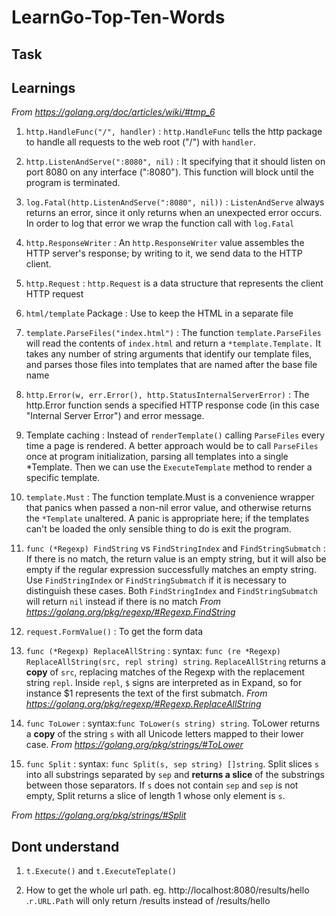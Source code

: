 # LearnGo-Top-Ten-Words
## Task 

## Learnings
*From https://golang.org/doc/articles/wiki/#tmp_6*
1. `http.HandleFunc("/", handler)` :
`http.HandleFunc` tells the http package to handle all requests to the web root ("/") with `handler`.

2. `http.ListenAndServe(":8080", nil)` :
 It specifying that it should listen on port 8080 on any interface (":8080"). This function will block until the program is terminated.

3. `log.Fatal(http.ListenAndServe(":8080", nil))` :
`ListenAndServe` always returns an error, since it only returns when an unexpected error occurs. In order to log that error we wrap the function call with `log.Fatal `

4. `http.ResponseWriter` : 
An `http.ResponseWriter` value assembles the HTTP server's response; by writing to it, we send data to the HTTP client.

5. `http.Request` :
`http.Request` is a data structure that represents the client HTTP request

6. `html/template` Package :
Use to keep the HTML in a separate file

7. `template.ParseFiles("index.html")` :
The function `template.ParseFiles` will read the contents of `index.html` and return a `*template.Template.`
   It takes any number of string arguments that identify our template files, and parses those files into templates that are named after the base file name

8. `http.Error(w, err.Error(), http.StatusInternalServerError)` :
The http.Error function sends a specified HTTP response code (in this case "Internal Server Error") and error message.

9. Template caching : 
   Instead of `renderTemplate()` calling `ParseFiles` every time a page is rendered. A better approach would be to call `ParseFiles` once at program initialization, parsing all templates into a single *Template. Then we can use the `ExecuteTemplate` method to render a specific template.

10. `template.Must` : 
The function template.Must is a convenience wrapper that panics when passed a non-nil error value, and otherwise returns the `*Template` unaltered. A panic is appropriate here; if the templates can't be loaded the only sensible thing to do is exit the program.

11. `func (*Regexp) FindString` vs  `FindStringIndex` and `FindStringSubmatch` :
If there is no match, the return value is an empty string, but it will also be empty if the regular expression successfully matches an empty string. Use `FindStringIndex` or `FindStringSubmatch` if it is necessary to distinguish these cases. 
Both `FindStringIndex` and `FindStringSubmatch` will return `nil` instead if there is no match
*From https://golang.org/pkg/regexp/#Regexp.FindString*

12. `request.FormValue()` : 
To get the form data

13.  `func (*Regexp) ReplaceAllString` :
syntax: `func (re *Regexp) ReplaceAllString(src, repl string) string`.
`ReplaceAllString` returns a **copy** of `src`, replacing matches of the Regexp with the replacement string `repl`. Inside `repl`, `$` signs are interpreted as in Expand, so for instance $1 represents the text of the first submatch.
*From https://golang.org/pkg/regexp/#Regexp.ReplaceAllString*

14. `func ToLower` :
syntax:`func ToLower(s string) string`.
ToLower returns a **copy** of the string `s` with all Unicode letters mapped to their lower case.
*From https://golang.org/pkg/strings/#ToLower*

15. `func Split` :
syntax: `func Split(s, sep string) []string`.
Split slices `s` into all substrings separated by `sep` and **returns a slice** of the substrings between those separators.
If `s` does not contain `sep` and `sep` is not empty, Split returns a slice of length 1 whose only element is `s`.

*From https://golang.org/pkg/strings/#Split*
## Dont understand
1. `t.Execute()` and `t.ExecuteTeplate()`

2. How to get the whole url path. eg. http://localhost:8080/results/hello .`r.URL.Path` will only return /results instead of /results/hello
